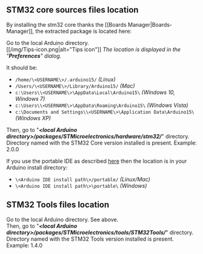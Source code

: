 
## STM32 core sources files location

By installing the stm32 core thanks the [[Boards Manager|Boards-Manager]], the extracted package is located here:

Go to the local Arduino directory.<br>
[[/img/Tips-icon.png|alt="Tips icon"]] _The location is displayed in the "**Preferences**" dialog._<br>

It should be:

* `/home/\<USERNAME\>/.arduino15/` _(Linux)_
* `/Users/\<USERNAME\>/Library/Arduino15/` _(Mac)_
* `c:\Users\\<USERNAME\>\AppData\Local\Arduino15\` _(Windows 10, Windows 7)_
* `c:\Users\\<USERNAME\>\AppData\Roaming\Arduino15\` _(Windows Vista)_
* `c:\Documents and Settings\\<USERNAME\>\Application Data\Arduino15\` _(Windows XP)_

Then, go to "**_\<local Arduino directory\>/packages/STMicroelectronics/hardware/stm32/_**" directory.<br>
Directory named with the STM32 Core version installed is present. Example: 2.0.0

If you use the portable IDE as described [here](https://www.arduino.cc/en/Guide/PortableIDE) then the location is in your Arduino install directory:

* `\<Arduino IDE install path\>/portable/` _(Linux/Mac)_
* `\<Arduino IDE install path\>\portable\` _(Windows)_

## STM32 Tools files location

Go to the local Arduino directory. See above.<br>
Then, go to "**_\<local Arduino directory\>/packages/STMicroelectronics/tools/STM32Tools/_**" directory.<br>
Directory named with the STM32 Tools version installed is present. Example: 1.4.0


